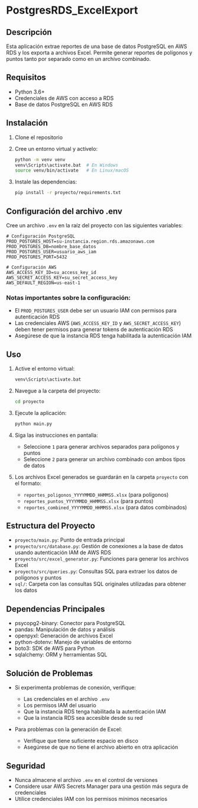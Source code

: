 # PostgresRDS_ExcelExport

## Descripción
Esta aplicación extrae reportes de una base de datos PostgreSQL en AWS RDS y los exporta a archivos Excel. Permite generar reportes de polígonos y puntos tanto por separado como en un archivo combinado.

## Requisitos
- Python 3.6+
- Credenciales de AWS con acceso a RDS
- Base de datos PostgreSQL en AWS RDS

## Instalación

1. Clone el repositorio
2. Cree un entorno virtual y actívelo:
   ```bash
   python -m venv venv
   venv\Scripts\activate.bat  # En Windows
   source venv/bin/activate   # En Linux/macOS
   ```

3. Instale las dependencias:
   ```bash
   pip install -r proyecto/requirements.txt
   ```

## Configuración del archivo .env

Cree un archivo `.env` en la raíz del proyecto con las siguientes variables:

```
# Configuración PostgreSQL
PROD_POSTGRES_HOST=su-instancia.region.rds.amazonaws.com
PROD_POSTGRES_DB=nombre_base_datos
PROD_POSTGRES_USER=usuario_aws_iam
PROD_POSTGRES_PORT=5432

# Configuración AWS
AWS_ACCESS_KEY_ID=su_access_key_id
AWS_SECRET_ACCESS_KEY=su_secret_access_key
AWS_DEFAULT_REGION=us-east-1
```

### Notas importantes sobre la configuración:
- El `PROD_POSTGRES_USER` debe ser un usuario IAM con permisos para autenticación RDS
- Las credenciales AWS (`AWS_ACCESS_KEY_ID` y `AWS_SECRET_ACCESS_KEY`) deben tener permisos para generar tokens de autenticación RDS
- Asegúrese de que la instancia RDS tenga habilitada la autenticación IAM

## Uso

1. Active el entorno virtual:
   ```bash
   venv\Scripts\activate.bat
   ```

2. Navegue a la carpeta del proyecto:
   ```bash
   cd proyecto
   ```

3. Ejecute la aplicación:
   ```bash
   python main.py
   ```

4. Siga las instrucciones en pantalla:
   - Seleccione `1` para generar archivos separados para polígonos y puntos
   - Seleccione `2` para generar un archivo combinado con ambos tipos de datos

5. Los archivos Excel generados se guardarán en la carpeta `proyecto` con el formato:
   - `reportes_poligonos_YYYYMMDD_HHMMSS.xlsx` (para polígonos)
   - `reportes_puntos_YYYYMMDD_HHMMSS.xlsx` (para puntos)
   - `reportes_combined_YYYYMMDD_HHMMSS.xlsx` (para datos combinados)

## Estructura del Proyecto

- `proyecto/main.py`: Punto de entrada principal
- `proyecto/src/database.py`: Gestión de conexiones a la base de datos usando autenticación IAM de AWS RDS
- `proyecto/src/excel_generator.py`: Funciones para generar los archivos Excel
- `proyecto/src/queries.py`: Consultas SQL para extraer los datos de polígonos y puntos
- `sql/`: Carpeta con las consultas SQL originales utilizadas para obtener los datos

## Dependencias Principales

- psycopg2-binary: Conector para PostgreSQL
- pandas: Manipulación de datos y análisis
- openpyxl: Generación de archivos Excel
- python-dotenv: Manejo de variables de entorno
- boto3: SDK de AWS para Python
- sqlalchemy: ORM y herramientas SQL

## Solución de Problemas

- Si experimenta problemas de conexión, verifique:
  - Las credenciales en el archivo `.env`
  - Los permisos IAM del usuario
  - Que la instancia RDS tenga habilitada la autenticación IAM
  - Que la instancia RDS sea accesible desde su red

- Para problemas con la generación de Excel:
  - Verifique que tiene suficiente espacio en disco
  - Asegúrese de que no tiene el archivo abierto en otra aplicación

## Seguridad

- Nunca almacene el archivo `.env` en el control de versiones
- Considere usar AWS Secrets Manager para una gestión más segura de credenciales
- Utilice credenciales IAM con los permisos mínimos necesarios
